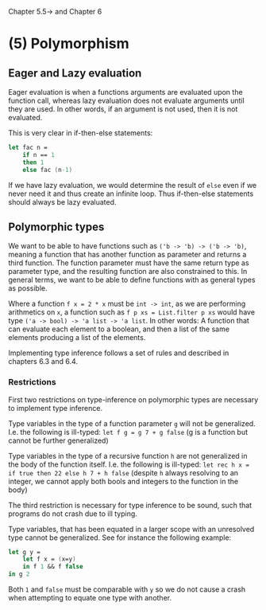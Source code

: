 Chapter 5.5-> and Chapter 6

# (5) Polymorphism

## Eager and Lazy evaluation

Eager evaluation is when a functions arguments are evaluated upon the function call, whereas lazy evaluation does not evaluate arguments until they are used. In other words, if an argument is not used, then it is not evaluated.

This is very clear in if-then-else statements:
```fs
let fac n =
    if n == 1
    then 1
    else fac (n-1)
```

If we have lazy evaluation, we would determine the result of `else` even if we never need it and thus create an infinite loop. Thus if-then-else statements should always be lazy evaluated.

## Polymorphic types

We want to be able to have functions such as `('b -> 'b) -> ('b -> 'b)`, meaning a function that has another function as parameter and returns a third function. The function parameter must have the same return type as parameter type, and the resulting function are also constrained to this. In general terms, we want to be able to define functions with as general types as possible.

Where a function `f x = 2 * x` must be `int -> int`, as we are performing arithmetics on `x`, a function such as `f p xs = List.filter p xs` would have type `('a -> bool) -> 'a list -> 'a list`. In other words: A function that can evaluate each element to a boolean, and then a list of the same elements producing a list of the elements.

Implementing type inference follows a set of rules and described in chapters 6.3 and 6.4.

### Restrictions

First two restrictions on type-inference on polymorphic types are necessary to implement type inference. 

Type variables in the type of a function parameter `g` will not be generalized. I.e. the following is ill-typed:
`let f g = g 7 + g false` (g is a function but cannot be further generalized)

Type variables in the type of a recursive function `h` are not generalized in the body of the function itself. I.e. the following is ill-typed: `let rec h x = if true then 22 else h 7 + h false` (despite `h` always resolving to an integer, we cannot apply both bools and integers to the function in the body)

The third restriction is necessary for type inference to be sound, such that programs do not crash due to ill typing.

Type variables, that has been equated in a larger scope with an unresolved type cannot be generalized. See for instance the following example:

```fs
let g y = 
    let f x = (x=y)
    in f 1 && f false
in g 2
```

Both `1` and `false` must be comparable with `y` so we do not cause a crash when attempting to equate one type with another.


